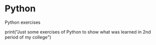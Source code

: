# Python
Python exercises

print("Just some exercises of Python to show what was learned in 2nd period of my college")
